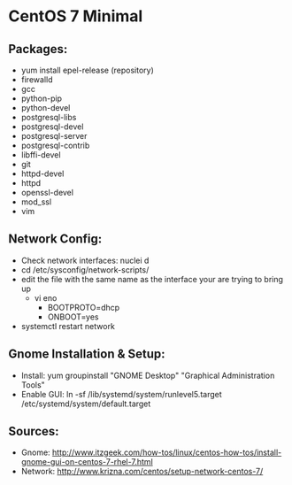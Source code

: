 # CentOS 7 Minimal

## Packages:

- yum install epel-release (repository)
- firewalld
- gcc
- python-pip
- python-devel
- postgresql-libs
- postgresql-devel
- postgresql-server
- postgresql-contrib
- libffi-devel
- git
- httpd-devel
- httpd
- openssl-devel
- mod_ssl
- vim

## Network Config:

- Check network interfaces: nuclei d
- cd /etc/sysconfig/network-scripts/
- edit the file with the same name as the interface your are trying to bring up
    - vi eno
        - BOOTPROTO=dhcp
        - ONBOOT=yes
- systemctl restart network

## Gnome Installation & Setup:

- Install: yum groupinstall "GNOME Desktop" "Graphical Administration Tools"
- Enable GUI: ln -sf /lib/systemd/system/runlevel5.target /etc/systemd/system/default.target

## Sources:

- Gnome: http://www.itzgeek.com/how-tos/linux/centos-how-tos/install-gnome-gui-on-centos-7-rhel-7.html
- Network: http://www.krizna.com/centos/setup-network-centos-7/
